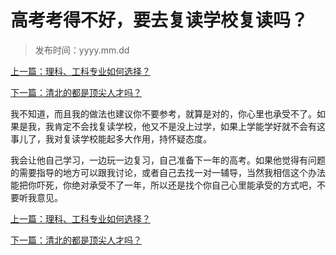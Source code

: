 # 高考考得不好，要去复读学校复读吗？

> 发布时间：yyyy.mm.dd 

[上一篇：理科、工科专业如何选择？  ](/education/article58)

[下一篇：清北的都是顶尖人才吗？ ](/education/article60)



我不知道，而且我的做法也建议你不要参考，就算是对的，你心里也承受不了。如果是我，我肯定不会找复读学校，他又不是没上过学，如果上学能学好就不会有这事儿了，我对复读学校能起多大作用，持怀疑态度。

我会让他自己学习，一边玩一边复习，自己准备下一年的高考。如果他觉得有问题的需要指导的地方可以跟我讨论，或者自己去找一对一辅导，当然我相信这个办法能把你吓死，你绝对承受不了一年，所以还是找个你自己心里能承受的方式吧，不要听我意见。



[上一篇：理科、工科专业如何选择？  ](/education/article58)

[下一篇：清北的都是顶尖人才吗？ ](/education/article60)

